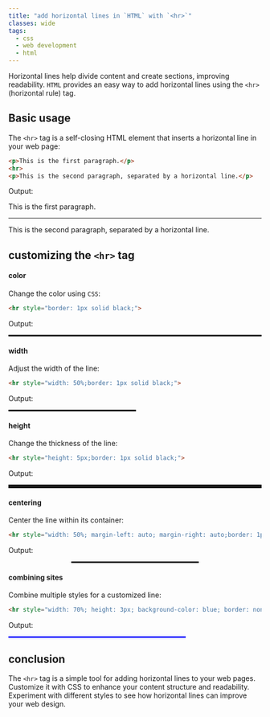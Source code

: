 ```yaml
---
title: "add horizontal lines in `HTML` with `<hr>`"
classes: wide
tags:
  - css
  - web development
  - html
---
```


Horizontal lines help divide content and create sections, improving readability. `HTML` provides an easy way to add horizontal lines using the `<hr>` (horizontal rule) tag.

## Basic usage

The `<hr>` tag is a self-closing HTML element that inserts a horizontal line in your web page:

```html
<p>This is the first paragraph.</p>
<hr>
<p>This is the second paragraph, separated by a horizontal line.</p>
```

Output:
<p>This is the first paragraph.</p>
<hr>
<p>This is the second paragraph, separated by a horizontal line.</p>

## customizing the `<hr>` tag

#### color

Change the color using `CSS`:
```html
<hr style="border: 1px solid black;">
```

Output:
<hr style="border: 1px solid black;">

#### width 

Adjust the width of the line:
```html
<hr style="width: 50%;border: 1px solid black;">
```

Output:
<hr style="width: 50%;border: 1px solid black;">

#### height

Change the thickness of the line:
```html
<hr style="height: 5px;border: 1px solid black;">
```
Output:
<hr style="height: 5px;border: 1px solid black;">

#### centering

Center the line within its container:
```html
<hr style="width: 50%; margin-left: auto; margin-right: auto;border: 1px solid black;">
```
Output:
<hr style="width: 50%; margin-left: auto; margin-right: auto;border: 1px solid black;">

#### combining sites

Combine multiple styles for a customized line:
``` html
<hr style="width: 70%; height: 3px; background-color: blue; border: none;">
```

Output:
<hr style="width: 70%; height: 3px; background-color: blue; border: none;">

## conclusion

The `<hr>` tag is a simple tool for adding horizontal lines to your web pages. Customize it with CSS to enhance your content structure and readability. Experiment with different styles to see how horizontal lines can improve your web design.



